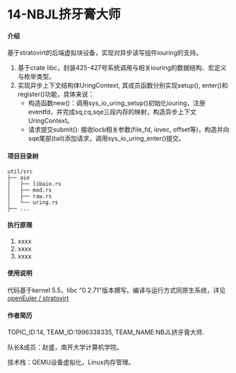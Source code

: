 # 14-NBJL挤牙膏大师

#### 介绍
基于stratovirt的后端虚拟块设备，实现对异步读写组件iouring的支持。

1. 基于crate libc，封装425-427号系统调用与相关iouring的数据结构、宏定义与枚举类型。
2. 实现异步上下文结构体UringContext, 其成员函数分别实现setup(), enter()和register()功能，具体来说：
    - 构造函数new()：调用sys_io_uring_setup()初始化iouring，注册eventfd，并完成sq,cq,sqe三段内存的映射，构造异步上下文UringContext。
    - 请求提交submit(): 接收Iocb相关参数(file_fd, iovec, offset等)，构造并向sqe尾部(tail)添加请求，调用sys_io_uring_enter()提交。 

#### 项目目录树

```
util/src
├── aio
│   ├── libaio.rs
│   ├── mod.rs
│   ├── raw.rs
│   └── uring.rs
├── ...
```


#### 执行原理

1.  xxxx
2.  xxxx
3.  xxxx

#### 使用说明
代码基于kernel 5.5，libc "0.2.71"版本撰写。编译与运行方式同原生系统，详见[openEuler / stratovirt](https://gitee.com/openeuler/stratovirt)

#### 作者简历
TOPIC_ID:14, TEAM_ID:1996338335, TEAM_NAME:NBJL挤牙膏大师.

队长&成员：赵盛，南开大学计算机学院。

技术栈：QEMU设备虚拟化，Linux内存管理。
